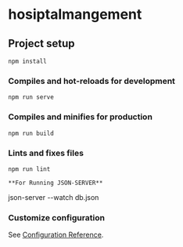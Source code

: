 # hosiptalmangement

## Project setup
```
npm install
```

### Compiles and hot-reloads for development
```
npm run serve
```

### Compiles and minifies for production
```
npm run build
```

### Lints and fixes files
```
npm run lint

**For Running JSON-SERVER**
```
json-server --watch db.json

### Customize configuration
See [Configuration Reference](https://cli.vuejs.org/config/).
